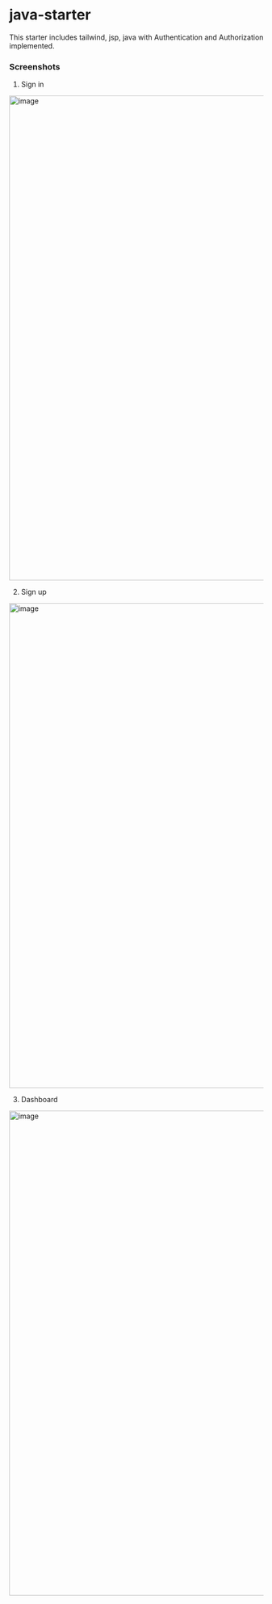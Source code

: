 # java-starter
This starter includes tailwind, jsp, java with Authentication and Authorization implemented.

### Screenshots

1. Sign in
<img width="960" alt="image" src="https://user-images.githubusercontent.com/73703812/178161599-ee715793-d639-4fe6-92b2-adb0c2467860.png">

2. Sign up
<img width="960" alt="image" src="https://user-images.githubusercontent.com/73703812/178161620-b0e64985-4b2d-43d0-9f36-31b0653eb3d9.png">

3. Dashboard
<img width="960" alt="image" src="https://user-images.githubusercontent.com/73703812/178161633-e05a19a3-73a9-4ae6-ae91-0c84ca5e18f2.png">

